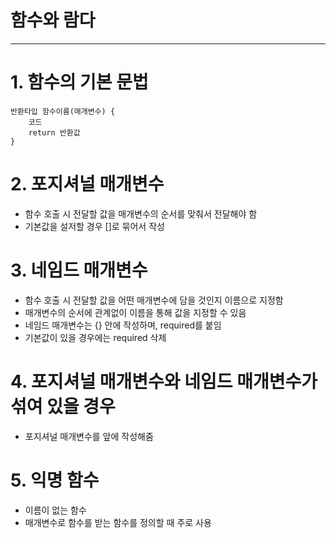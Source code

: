 # 함수와 람다

---

# 1. 함수의 기본 문법
```
반환타입 함수이름(매개변수) {
    코드
    return 반환값
}
```

# 2. 포지셔널 매개변수
- 함수 호출 시 전달할 값을 매개변수의 순서를 맞춰서 전달해야 함
- 기본값을 설저할 경우 []로 묶어서 작성

# 3. 네임드 매개변수
- 함수 호출 시 전달할 값을 어떤 매개변수에 담을 것인지 이름으로 지정함
- 매개변수의 순서에 관계없이 이름을 통해 값을 지정할 수 있음
- 네임드 매개변수는 {} 안에 작성하며, required를 붙임
- 기본값이 있을 경우에는 required 삭제

# 4. 포지셔널 매개변수와 네임드 매개변수가 섞여 있을 경우
- 포지셔널 매개변수를 앞에 작성해줌

# 5. 익명 함수
- 이름이 없는 함수
- 매개변수로 함수를 받는 함수를 정의할 때 주로 사용